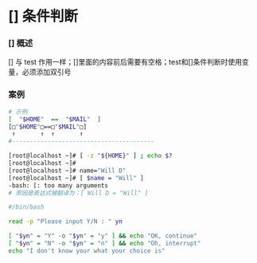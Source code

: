 # \[] 条件判断

### \[] 概述

\[] 与 test 作用一样；\[]里面的内容前后需要有空格；test和\[]条件判断时使用变量，必须添加双引号



### 案例

```bash
# 示例
[  "$HOME"  ==  "$MAIL"  ]
[□"$HOME"□==□"$MAIL"□]
 ↑       ↑  ↑       ↑
#----------------------------------------

[root@localhost ~]# [ -z "${HOME}" ] ; echo $?
[root@localhost ~]#
[root@localhost ~]# name="Will D"
[root@localhost ~]# [ $name = "Will" ]
-bash: [: too many arguments
# 原因是表达式被翻译为：[ Will D = "Will" ]
```

```sh
#/bin/bash

read -p "Please input Y/N : " yn

[ "$yn" = "Y" -o "$yn" = "y" ] && echo "OK, continue"
[ "$yn" = "N" -o "$yn" = "n" ] && echo "Oh, interrupt"
echo "I don't know your what your choice is"
```
